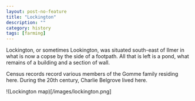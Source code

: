 ```yaml
---
layout: post-no-feature
title: "Lockington"
description: ""
category: history
tags: [farming]
---
```


Lockington, or sometimes Lookington, was situated south-east of Ilmer in what is now a copse by the side of a footpath.
All that is left is a pond, what remains of a building and a section of wall.

Census records record various members of the Gomme family residing here. During the 20th century, Charlie Belgrove lived here.

!(Lockington map)[/images/lockington.png]

